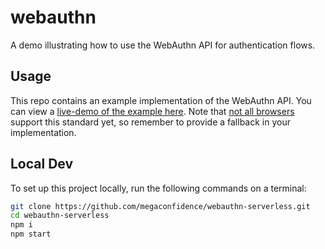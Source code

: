 # webauthn

A demo illustrating how to use the WebAuthn API for authentication flows.

## Usage

This repo contains an example implementation of the WebAuthn API. You can view a
[live-demo of the example here](https://webauthn.cokoghenun15.workers.dev/). Note
that [not all browsers](https://caniuse.com/webauthn) support this standard yet,
so remember to provide a fallback in your implementation.

## Local Dev

To set up this project locally, run the following commands on a terminal:

```sh
git clone https://github.com/megaconfidence/webauthn-serverless.git
cd webauthn-serverless
npm i
npm start
```
